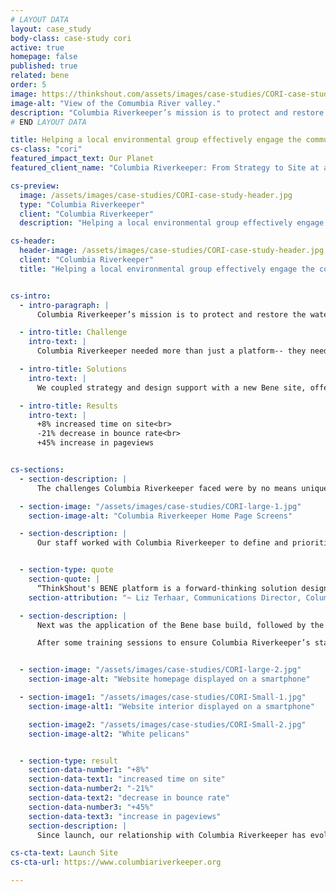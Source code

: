```yaml
---
# LAYOUT DATA
layout: case_study
body-class: case-study cori
active: true
homepage: false
published: true
related: bene
order: 5
image: https://thinkshout.com/assets/images/case-studies/CORI-case-study-header.jpg
image-alt: "View of the Comumbia River valley."
description: "Columbia Riverkeeper’s mission is to protect and restore the water quality of the Columbia River and all life connected to it. Their previous website lacked intuitive navigation, and no longer reflected the organization’s brand. They desperately needed a site that told a compelling story, allowed visitors to easily find important information, and increase conversion for donation and newsletter subscriptions."
# END LAYOUT DATA

title: Helping a local environmental group effectively engage the community
cs-class: "cori"
featured_impact_text: Our Planet
featured_client_name: "Columbia Riverkeeper: From Strategy to Site at a Fraction of the Cost"

cs-preview:
  image: /assets/images/case-studies/CORI-case-study-header.jpg
  type: "Columbia Riverkeeper"
  client: "Columbia Riverkeeper"
  description: "Helping a local environmental group effectively engage the community"

cs-header:
  header-image: /assets/images/case-studies/CORI-case-study-header.jpg
  client: "Columbia Riverkeeper"
  title: "Helping a local environmental group effectively engage the community"


cs-intro:
  - intro-paragraph: |
      Columbia Riverkeeper’s mission is to protect and restore the water quality of the Columbia River and all life connected to it. Their previous website lacked intuitive navigation, and no longer reflected the organization’s brand. They desperately needed a site that told a compelling story, allowed visitors to easily find important information, and increase conversion for donation and newsletter subscriptions.

  - intro-title: Challenge
    intro-text: |
      Columbia Riverkeeper needed more than just a platform-- they needed strategic expertise and ongoing support to help tell their story and craft compelling calls to action.

  - intro-title: Solutions
    intro-text: |
      We coupled strategy and design support with a new Bene site, offering much more security and room for growth.

  - intro-title: Results
    intro-text: |
      +8% increased time on site<br>
      -21% decrease in bounce rate<br>
      +45% increase in pageviews


cs-sections:
  - section-description: |
      The challenges Columbia Riverkeeper faced were by no means unique to nonprofits, and content strategy and design support doesn’t come with the wiki or FAQs of an out of the box solution. They required the discovery process, strategic direction, and design skills that come with a high budget website redesign, but they needed it for a fraction of the cost.

  - section-image: "/assets/images/case-studies/CORI-large-1.jpg"
    section-image-alt: "Columbia Riverkeeper Home Page Screens"

  - section-description: |
      Our staff worked with Columbia Riverkeeper to define and prioritize their target audiences and their motivations. This audience research allowed us to develop user pathways that would not only keep users coming back to the site, but that would keep them engaged during each session. 


  - section-type: quote
    section-quote: |
      “ThinkShout's BENE platform is a forward-thinking solution designed to make the daunting task of building a website, a fun and enjoyable experience. Thanks to ThinkShout's team, no matter how complex the design request seems, the BENE platform delivers a thoughtful, well-designed solution.”
    section-attribution: "~ Liz Terhaar, Communications Director, Columbia Riverkeeper"

  - section-description: |
      Next was the application of the Bene base build, followed by the implementation of Columbia Riverkeeper’s design. We also provided template theming for Salsa, (their CRM system and Email Service Provider) to ensure continuity for the end user when they completed petitions or other actions on their site.

      After some training sessions to ensure Columbia Riverkeeper’s staff was set up for success in using the tool, we handed over the keys to the team to import and stage their own content in the system. It was an intuitive, clean, and simple process.


  - section-image: "/assets/images/case-studies/CORI-large-2.jpg"
    section-image-alt: "Website homepage displayed on a smartphone"

  - section-image1: "/assets/images/case-studies/CORI-Small-1.jpg"
    section-image-alt1: "Website interior displayed on a smartphone"

    section-image2: "/assets/images/case-studies/CORI-Small-2.jpg"
    section-image-alt2: "White pelicans"


  - section-type: result
    section-data-number1: "+8%"
    section-data-text1: "increased time on site"
    section-data-number2: "-21%"
    section-data-text2: "decrease in bounce rate"
    section-data-number3: "+45%"
    section-data-text3: "increase in pageviews"
    section-description: |
      Since launch, our relationship with Columbia Riverkeeper has evolved into one of our most valued partnerships, with quarterly strategy meetings where we cover upcoming campaigns and fundraising goals, as well as provide an analysis of their site performance to identify future areas for improvement. We’re excited to see where they go as they embark on this new chapter in their digital identity.

cs-cta-text: Launch Site
cs-cta-url: https://www.columbiariverkeeper.org

---
```

